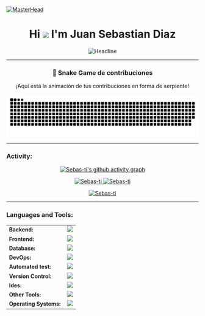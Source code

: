 [![MasterHead](https://i.pinimg.com/originals/77/ca/a3/77caa32884d735d439ade45ba37feaf2.gif)](https://github.com/Sebas-ti)
<h1 align="center">Hi <img src="https://media.giphy.com/media/hvRJCLFzcasrR4ia7z/giphy.gif" width="35"> I'm Juan Sebastian Diaz</h1>
 
<div align=center>
        <img src="https://readme-typing-svg.herokuapp.com?color=%236FDA44&size=32&center=true&vCenter=true&width=600&height=50&lines=Full-Stack+Developer;Software+engineer+Student;Freelancer;Open-Source+Enthusiast" alt="Headline" />

------
### 🐍 Snake Game de contribuciones

¡Aquí está la animación de tus contribuciones en forma de serpiente!

<p align="center">
  <img alt="snake gif" src="https://github.com/Sebas-ti/Sebas-ti/blob/output/github-snake-dark.svg">
</p>


------

<h3 align="left">Activity:</h3>

[![Sebas-ti's github activity graph](https://github-readme-activity-graph.vercel.app/graph?username=Sebas-ti&bg_color=100f0f&color=4c5e9e&line=4c569e&point=403e41&area=true&hide_border=true)](https://github.com/Sebas-ti/github-readme-activity-graph)

<div align="center">
  <a href="https://github.com/Sebas-ti">
    <img height="180em" src="https://github-readme-stats.vercel.app/api/top-langs?username=Sebas-ti&show_icons=true&locale=en&layout=compact&theme=tokyonight" alt="Sebas-ti"/>
    <img height="180em" src="https://github-readme-stats.vercel.app/api?username=Sebas-ti&show_icons=true&locale=en&layout=compact&theme=tokyonight" alt="Sebas-ti"/>
  </a>
</div>
<p align="center">
  <a href="https://github.com/Sebas-ti">
    <img src="https://github-readme-streak-stats.herokuapp.com/?user=Sebas-ti&&theme=tokyonight" alt="Sebas-ti" />
  </a>
</p>


------
<h3 align="left">Languages and Tools:</h3>
<table>
    <tr>
        <td style="font-weight: bold; padding-right: 10px; vertical-align: center; border: none;">Backend:</td>
        <td><img height="40" src="https://skillicons.dev/icons?i=php,java,cs,net,python,laravel,spring,maven,hibernate,nodejs,fastapi,flask,express,nginx,vite"/></td>
    </tr>
    <tr>
        <td style="font-weight: bold; padding-right: 10px; vertical-align: center;">Frontend:</td>
        <td><img height="40" src="https://skillicons.dev/icons?i=vue,vuetify,react,mui,bootstrap,html,css,sass,js,ts,figma"/></td>
    </tr>
    <tr>
        <td style="font-weight: bold; padding-right: 10px; vertical-align: center; border: none;">Database:</td>
        <td><img height="40" src="https://skillicons.dev/icons?i=mysql,postgresql,mongodb,elasticsearch"/></td>
    </tr>
    <tr>
        <td style="font-weight: bold; padding-right: 10px; vertical-align: center; border: none;">DevOps:</td>
        <td><img height="40" src="https://skillicons.dev/icons?i=docker,kubernetes,gcp,terraform,jenkins,githubactions,gitlarun"/></td>
    </tr>
    <tr>
        <td style="font-weight: bold; padding-right: 10px; vertical-align: center; border: none;">Automated test:</td>
        <td><img height="40" src="https://skillicons.dev/icons?i=selenium,jest,pytest,phpunit"/></td>
    </tr>
    <tr>
        <td style="font-weight: bold; padding-right: 10px; vertical-align: center; border: none;">Version Control:</td>
        <td><img height="40" src="https://skillicons.dev/icons?i=git,github,gitlab,bitbucket"/></td>
    </tr>
    <tr>
        <td style="font-weight: bold; padding-right: 10px; vertical-align: center; border: none;">Ides:</td>
        <td><img height="40" src="https://skillicons.dev/icons?i=vscode,phpstorm,eclipse,visualstudio,webstorm,sublime"/></td>
    </tr>
    <tr>
        <td style="font-weight: bold; padding-right: 10px; vertical-align: center; border: none;">Other Tools:</td>
        <td><img height="40" src="https://skillicons.dev/icons?i=rabbitmq,grafana,bash"/></td>
    </tr>
    <tr>
        <td style="font-weight: bold; padding-right: 10px; vertical-align: center; border: none;">Operating Systems:</td>
        <td><img height="40" src="https://skillicons.dev/icons?i=windows,ubuntu,debian,alpine"/></td>
    </tr>
</table>
